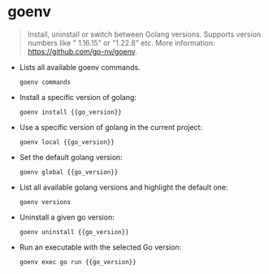# goenv

> Install, uninstall or switch between Golang versions.
> Supports version numbers like " 1.16.15" or "1.22.8" etc.
> More information: <https://github.com/go-nv/goenv>.

- Lists all available goenv commands.
  
  `goenv commands`

- Install a specific version of golang:

  `goenv install {{go_version}}`

- Use a specific version of golang in the current project:

  `goenv local {{go_version}}`

- Set the default golang version:

  `goenv global {{go_version}}`

- List all available golang versions and highlight the default one:

  `goenv versions`

- Uninstall a given go version:

  `goenv uninstall {{go_version}}`

- Run an executable with the selected Go version:

  `goenv exec go run {{go_version}}`
